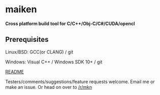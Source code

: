# maiken

**Cross platform build tool for C/C++/Obj-C/C#/CUDA/opencl** 

## Prerequisites
  Linux/BSD: GCC(or CLANG) / git
  
  Windows:   Visual C++ / Windows SDK 10+ / git

[README](https://raw.githubusercontent.com/Dekken/maiken/master/README.noformat)

Testers/comments/suggestions/feature requests welcome. Email me or make an issue. Or head on over to [/r/mkn](http://reddit.com/r/mkn)
